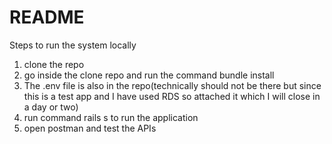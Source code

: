 # README
Steps to run the system locally

1) clone the repo
2) go inside the clone repo and run the command bundle install
3) The .env file is also in the repo(technically should not be there but since this is a test app and I have used RDS so attached it which I will close in a day or two)
4) run command rails s to run the application
5) open postman and test the APIs
